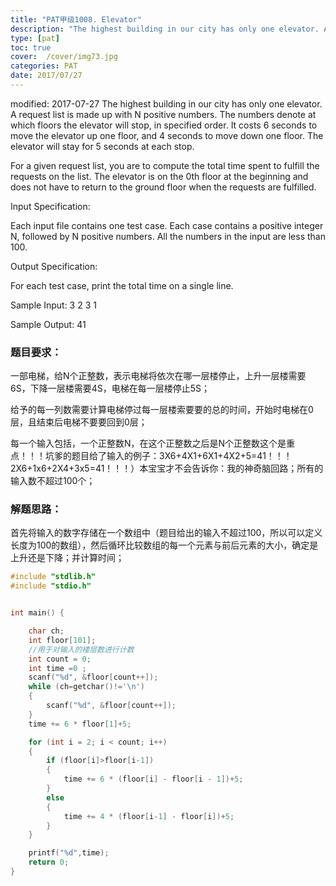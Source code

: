 ```yaml
---
title: "PAT甲级1008. Elevator"
description: "The highest building in our city has only one elevator. A request list is made up with N positive numbers. "
type: [pat]
toc: true
cover:  /cover/img73.jpg
categories: PAT
date: 2017/07/27
---
```


modified: 2017-07-27
The highest building in our city has only one elevator. A request list is made up with N positive numbers. The numbers denote at which floors the elevator will stop, in specified order. It costs 6 seconds to move the elevator up one floor, and 4 seconds to move down one floor. The elevator will stay for 5 seconds at each stop.
<!--more-->
For a given request list, you are to compute the total time spent to fulfill the requests on the list. The elevator is on the 0th floor at the beginning and does not have to return to the ground floor when the requests are fulfilled.

Input Specification:

Each input file contains one test case. Each case contains a positive integer N, followed by N positive numbers. All the numbers in the input are less than 100.

Output Specification:

For each test case, print the total time on a single line.

Sample Input:
3 2 3 1

Sample Output:
41

### 题目要求：

一部电梯，给N个正整数，表示电梯将依次在哪一层楼停止，上升一层楼需要6S，下降一层楼需要4S，电梯在每一层楼停止5S；

给予的每一列数需要计算电梯停过每一层楼索要要的总的时间，开始时电梯在0层，且结束后电梯不要要回到0层；

每一个输入包括，一个正整数N，在这个正整数之后是N个正整数这个是重点！！！坑爹的题目给了输入的例子：3X6+4X1+6X1+4X2+5=41！！！2X6+1x6+2X4+3x5=41！！！）</font>本宝宝才不会告诉你：我的神奇脑回路；所有的输入数不超过100个；

### 解题思路：

首先将输入的数字存储在一个数组中（题目给出的输入不超过100，所以可以定义长度为100的数组），然后循环比较数组的每一个元素与前后元素的大小，确定是上升还是下降；并计算时间；


```c
#include "stdlib.h"
#include "stdio.h"


int main() {

	char ch;
	int floor[101];
	//用于对输入的楼层数进行计数
	int count = 0;
	int time =0 ;
	scanf("%d", &floor[count++]);
	while (ch=getchar()!='\n')
	{
		scanf("%d", &floor[count++]);
	}
	time += 6 * floor[1]+5;

	for (int i = 2; i < count; i++)
	{
		if (floor[i]>floor[i-1])
		{
			time += 6 * (floor[i] - floor[i - 1])+5;
		}
		else
		{
			time += 4 * (floor[i-1] - floor[i])+5;
		}
	}

	printf("%d",time);
	return 0;
}

```